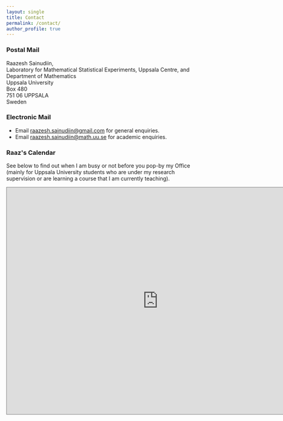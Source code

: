 ```yaml
---
layout: single
title: Contact
permalink: /contact/
author_profile: true
---
```


### Postal Mail

Raazesh Sainudiin,<br>
Laboratory for Mathematical Statistical Experiments, Uppsala Centre, and<br>
Department of Mathematics<br>
Uppsala University<br>
Box 480<br>
751 06 UPPSALA<br>
Sweden


### Electronic Mail

- Email <a href="mailto:raazesh.sainudiin@gmail.com">raazesh.sainudiin@gmail.com</a> for general enquiries.
- Email <a href="mailto:raazesh.sainudiin@math.uu.se">raazesh.sainudiin@math.uu.se</a> for academic enquiries.



### Raaz's Calendar

See below to find out when I am busy or not before you pop-by my Office (mainly for Uppsala University students who are under my research supervision or are learning a course that I am currently teaching).

<iframe src="https://calendar.google.com/calendar/embed?height=600&wkst=1&bgcolor=%23ffffff&ctz=Europe%2FParis&title=Raaz's%20Academic%20%26%20Industrial%20Calendar&src=cmFhemVzaC5zYWludWRpaW5AZ21haWwuY29t&src=ZW4uc3dlZGlzaCNob2xpZGF5QGdyb3VwLnYuY2FsZW5kYXIuZ29vZ2xlLmNvbQ&src=cmFhemVzaC5zYWludWRpaW5AY29tYmllbnQuY29t&src=cmFhemVzaC5zYWludWRpaW5Ac2Vuc21ldHJ5LmNvbQ&color=%23616161&color=%23C0CA33&color=%239E69AF&color=%23039BE5" style="border:solid 1px #777" width="800" height="600" frameborder="0" scrolling="no"></iframe>

<!--
- need to give com g-cal permissions (make availabe to public 'see only free/busy'; share with specific people: raaz's gmail.com with 'see only free/busy') to be able to embed into academic Xim calendar and then here... 
- have to add the final course timetables as static ical downloaded from time-edit and uploaded to academic Raaz's Xim Calendar in g-cal
- keep the live subscription to timeedit in the calendar but do not embed it as this does not have the option to 'make availabe to public with 'see only free/busy', but still important in case schedule changes...
-->


